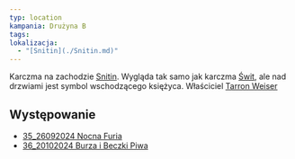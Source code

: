 ```yaml
---
typ: location
kampania: Drużyna B
tags: 
lokalizacja:
  - "[Snitin](./Snitin.md)"
---
```


Karczma na zachodzie [Snitin](./Snitin.md). Wygląda tak samo jak karczma [Świt](./%C5%9Awit.md), ale nad drzwiami jest symbol wschodzącego księżyca. 
Właściciel [Tarron Weiser](../NPC/Tarron%20Weiser.md)
## Występowanie
- [35_26092024 Nocna Furia](../sesje/35_26092024%20Nocna%20Furia.md)
- [36_20102024 Burza i Beczki Piwa](../sesje/36_20102024%20Burza%20i%20Beczki%20Piwa.md)
